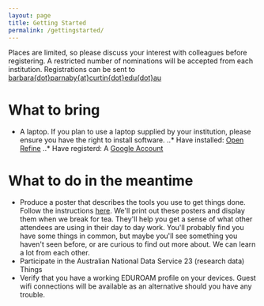 ```yaml
---
layout: page
title: Getting Started
permalink: /gettingstarted/
---
```

Places are limited, so please discuss your interest with colleagues before registering. A restricted number of nominations will be accepted from each institution. Registrations can be sent to [barbara{dot}parnaby{at}curtin{dot}edu{dot}au](mailto:barbara.parnaby@curtin.edu.au)

# What to bring

* A laptop.  If you plan to use a laptop supplied by your institution, please ensure you have the right to install software.
..* Have installed: [Open Refine](http://openrefine.org/) 
..* Have registerd: A [Google Account](https://accounts.google.com/signup)

# What to do in the meantime

* Produce a poster that describes the tools you use to get things done. Follow the instructions [here](https://docs.google.com/presentation/d/1FWPtfUX33FohkcUeyvg0ENcg2Iz999ITXXR_hXANICI/edit?usp=sharing "Poster instructions"). We'll print out these posters and display them when we break for tea. They'll help you get a sense of what other attendees are using in their day to day work. You'll probably find you have some things in common, but maybe you'll see something you haven't seen before, or are curious to find out more about. We can learn a lot from each other.
* Participate in the Australian National Data Service 23 (research data) Things 
* Verify that you have a working EDUROAM profile on your devices. Guest wifi connections will be available as an alternative should you have any trouble.

